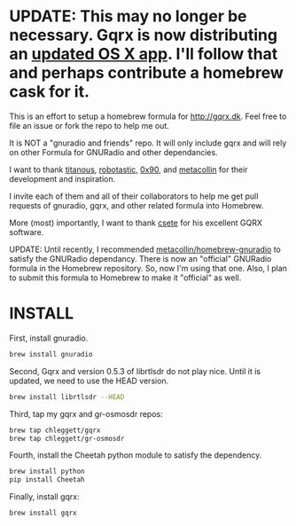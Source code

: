UPDATE: This may no longer be necessary. Gqrx is now distributing an [updated OS X app](http://gqrx.dk/download). I'll follow that and perhaps contribute a homebrew cask for it.
=======

This is an effort to setup a homebrew formula for http://gqrx.dk. Feel free to file an issue or fork the repo to help me out.

It is NOT a "gnuradio and friends" repo. It will only include gqrx and will rely on other Formula for GNURadio and other dependancies.

I want to thank [titanous](https://github.com/titanous/homebrew-gnuradio), [robotastic](https://github.com/robotastic/homebrew-hackrf), [0x90](https://github.com/0x90/homebrew-megarf), and [metacollin](https://github.com/metacollin/homebrew-gnuradio) for their development and inspiration.

I invite each of them and all of their collaborators to help me get pull requests of gnuradio, gqrx, and other related formula into Homebrew.

More (most) importantly, I want to thank [csete](https://github.com/csete/gqrx) for his excellent GQRX software.

UPDATE: Until recently, I recommended [metacollin/homebrew-gnuradio](https://github.com/metacollin/homebrew-gnuradio) to satisfy the GNURadio dependancy. There is now an "official" GNURadio formula in the Homebrew repository. So, now I'm using that one. Also, I plan to submit this formula to Homebrew to make it "official" as well.

INSTALL
=======
First, install gnuradio.

```sh
brew install gnuradio
```

Second, Gqrx and version 0.5.3 of librtlsdr do not play nice. Until it is updated, we need to use the HEAD version.

```sh
brew install librtlsdr --HEAD
```

Third, tap my gqrx and gr-osmosdr repos:

```sh
brew tap chleggett/gqrx
brew tap chleggett/gr-osmosdr
```

Fourth, install the Cheetah python module to satisfy the dependency.

```sh
brew install python
pip install Cheetah
```

Finally, install gqrx:

```sh
brew install gqrx
```
